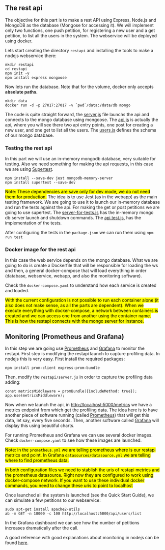 ## The rest api
The objective for this part is to make a rest API using Express, Node.js and MongoDB as the database (Mongose for accessing it). We will implement only two functions, one push petition, for registering a new user and a get petition, to list all the users in the system. The webservice will be deployed using docker.

Lets start creating the directory `restapi` and installing the tools to make a nodejs webservice there:
```
mkdir restapi
cd restapi
npm init -y
npm install express mongoose
```
Now lets run the database. Note that for the volume, docker only accepts **absolute paths**.
```
mkdir data
docker run -d -p 27017:27017 -v `pwd`/data:/data/db mongo
```
The code is quite straight forward, the [server.js](restapi/server.js) file launchs the api and connects to the mongo database using mongoose. The [api.js](restapi/api.js) is actually the api, where you will see there two api entry points, one post for creating a new user, and one get to list all the users. The [users.js](restapi/models/users.js) defines the schema of our mongo database.

### Testing the rest api
In this part we will use an in-memory mongodb database, very suitable for testing. Also we need something for making the api requests, in this case we are using [Supertest](https://www.npmjs.com/package/supertest).
```
npm install --save-dev jest mongodb-memory-server
npm install supertest --save-dev
```
<mark>Note: These dependencies are save only for dev mode, we do not need them for production.</mark>
The idea is to use Jest (as in the webapp) as the main testing framework. We are going to use it to launch our in-memory database and run the tests against the api. For making the get or post petitions we are going to use supertest. The [server-for-tests.js](restapi/tests/server-for-tests.js) has the in-memory mongo db server launch and shutdown commands. The [api.test.js](restapi/tests/api.test.js), has the implementation of the tests.

After configuring the tests in the `package.json` we can run them using `npm run test`

### Docker image for the rest api
In this case the web service depends on the mongo database. What we are going to do is create a Dockerfile that will be responsible for loading the ws and then, a general docker-compose that will load everything in order (database, webservice, webapp, and also the monitoring software).

Check the `docker-compose.yaml` to understand how each service is created and loaded.

<mark>With the current configuration is not possible to run each container alone (it also does not make sense, as all the parts are dependent). When we execute everything with docker-compose, a network between containers is created and we can access one from another using the container name. This is how the restapi connects with the mongo server for instance.</mark>

## Monitoring (Prometheus and Grafana)
In this step we are going use [Prometheus](https://prometheus.io/) and [Grafana](https://grafana.com/) to monitor the restapi. First step is modifying the restapi launch to capture profiling data. In nodejs this is very easy. First install the required packages:

```
npm install prom-client express-prom-bundle
```

Then, modify the `restapi/server.js` in order to capture the profiling data adding:
```
const metricsMiddleware = promBundle({includeMethod: true});
app.use(metricsMiddleware);
```
Now when we launch the api, in [http://localhost:5000/metrics](http://localhost:5000/metrics) we have a metrics endpoint from which get the profiling data. The idea here is to have another piece of software running (called [Prometheus](https://prometheus.io/)) that will get this data, let say, every five seconds. Then, another software called [Grafana](https://grafana.com/) will display this using beautiful charts.

For running Prometheus and Grafana we can use several docker images. Check `docker-compose.yaml` to see how these images are launched. 

<mark>Note: in the `prometheus.yml` we are telling prometheus where is our restapi metrics end point. In Grafana `datasources/datasource.yml` we are telling where to find prometheus data.</mark>

<mark>In both configuration files we need to stablish the uris of restapi metrics and the prometheus datasource. Right now they are configured to work using docker-compose network. If you want to use these individual docker commands, you need to change these uris to point to localhost</mark>

Once launched all the system is launched (see the Quick Start Guide), we can simulate a few petitions to our webservice:

```
sudo apt-get install apache2-utils
ab -m GET -n 10000 -c 100 http://localhost:5000/api/users/list
```
In the Grafana dashboard we can see how the number of petitions increases dramatically after the call.

A good reference with good explanations about monitoring in nodejs can be found [here](https://github.com/coder-society/nodejs-application-monitoring-with-prometheus-and-grafana).